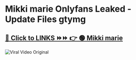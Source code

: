 
 # Mikki marie Onlyfans Leaked - Update Files gtymg

## <h2><a href="https://clipsfans.com/Mikki_marie&ref=git">🔗 Click to LINKS ⏩⏩ 👉 🟢 Mikki marie </a></h2>

<a href="https://clipsfans.com/Mikki_marie&ref=git" rel="nofollow" data-target="animated-image.originalLink"><img src="https://i.ibb.co.com/xMMVF88/686577567.gif" alt="Viral Video Original" style="max-width: 100%; display: inline-block;" data-target="animated-image.originalImage"></a>

